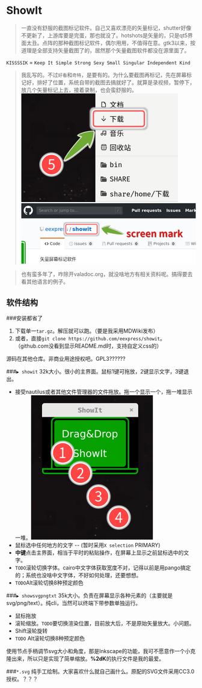 # ShowIt

> 一直没有舒服的截图标记软件。自己又喜欢漂亮的矢量标记，shutter好像不更新了，上游库要是完蛋，那也就没了。hotshots是矢量的，只是qt5界面太丑。点阵的那种截图标记软件，偶尔用用，不值得在意。gtk3以来，按道理是全部支持矢量截图了的，居然那个矢量截图软件都没在源里面了。

`KISSSSIK` = `Keep It Simple Strong Sexy Small Singular Independent Kind`

> 我乱写的。不过`好看`和`奇特`，是要有的。为什么要截图再标记，先在屏幕标记好，排好了位置，系统自带的截图去搞就好了。就算是录视频，暂停下，放几个矢量标记上去，接着录制，也会蛮舒服的。
![演示](shot.png)
![演示](shot1.png)

>也有蛮多年了，咋除开valadoc.org，就没啥地方有相关资料呢。搞得要去看其他语言的例子。

## 软件结构
###安装都省了
1. 下载单一`tar.gz`。解压就可以跑。（要是我采用MDWiki发布）
1. 或者，直接`git clone https://github.com/eexpress/showit`。（github.com没看到显示README.md时，支持自定义css的）

源码在其他仓库。非商业用途授权吧。GPL3??????

###`▶ showit`
32k大小。很小的主界面。鼠标1键可拖放，2键显示文字，3键退出。

* 接受nautilus或者其他文件管理器的文件拖放。拖一个显示一个，拖一堆显示一堆。![演示](showit.png)
* 鼠标选中任何地方的文字 -- (暂时采用`X selection` PRIMARY)
* **中键**点击主界面，相当于平时的粘贴操作，在屏幕上显示之前鼠标选中的文字。
* `TODO`滚轮切换字体。cairo中文字体获取宽度不对，记得以前是用pango搞定的；系统也没啥中文字体，不好如何处理，还要想想。
* `TODO`Alt滚轮切换8种预定颜色

###`▶ showsvgpngtxt`
35k大小。负责在屏幕显示各种元素的（主要就是svg/png/text）。纯cli，当然可以终端下带参数单独运行。

* 鼠标拖放
* 滚轮缩放。`TODO`要切换渲染位置，目前放大后，不是原始矢量放大。小问题。
* Shift滚轮旋转
* `TODO` Alt滚轮切换8种预定颜色

使用节点手柄调节svg大小和角度，那是Inkscape的功能，我可不愿意作一个小克隆出来，所以只是实现了简单缩放。**%2dK**的执行文件是我的最爱。

###`*.svg`
纯手工绘制。大家喜欢什么就自己画什么。原配的SVG文件采用CC3.0授权。？？？
